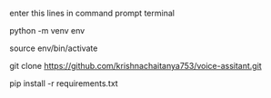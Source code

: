 enter this lines in command prompt terminal

python -m venv env

source env/bin/activate

git clone https://github.com/krishnachaitanya753/voice-assitant.git

pip install -r requirements.txt
